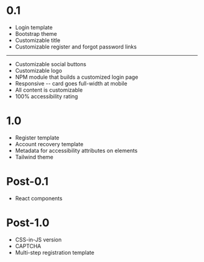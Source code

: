 # 0.1
* Login template
* Bootstrap theme
* Customizable title
* Customizable register and forgot password links
---
* Customizable social buttons
* Customizable logo
* NPM module that builds a customized login page
* Responsive -- card goes full-width at mobile
* All content is customizable
* 100% accessibility rating

# 1.0
* Register template
* Account recovery template
* Metadata for accessibility attributes on elements
* Tailwind theme

# Post-0.1
* React components

# Post-1.0
* CSS-in-JS version
* CAPTCHA
* Multi-step registration template